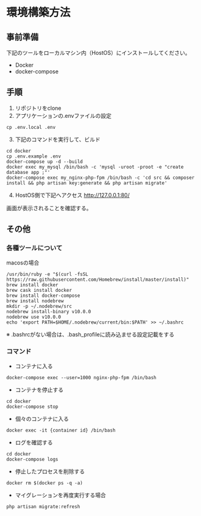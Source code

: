 # 環境構築方法

## 事前準備
下記のツールをローカルマシン内（HostOS）にインストールしてください。
* Docker
* docker-compose

## 手順
1. リポジトリをclone
2. アプリケーションの.envファイルの設定

```
cp .env.local .env
```
3. 下記のコマンドを実行して、ビルド

```
cd docker
cp .env.example .env
docker-compose up -d --build
docker exec my_mysql /bin/bash -c 'mysql -uroot -proot -e "create database app ;"'
docker-compose exec my_nginx-php-fpm /bin/bash -c 'cd src && composer install && php artisan key:generate && php artisan migrate'
```
4. HostOS側で下記へアクセス
http://127.0.0.1:80/

画面が表示されることを確認する。

## その他
### 各種ツールについて
macosの場合

```
/usr/bin/ruby -e "$(curl -fsSL https://raw.githubusercontent.com/Homebrew/install/master/install)"
brew install docker
brew cask install docker
brew install docker-compose
brew install nodebrew
mkdir -p ~/.nodebrew/src
nodebrew install-binary v10.0.0
nodebrew use v10.0.0
echo 'export PATH=$HOME/.nodebrew/current/bin:$PATH' >> ~/.bashrc
```
※ .bashrcがない場合は、.bash_profileに読み込ませる設定記載をする

### コマンド
* コンテナに入る

```
docker-compose exec --user=1000 nginx-php-fpm /bin/bash
```
* コンテナを停止する

```
cd docker
docker-compose stop
```
* 個々のコンテナに入る

```
docker exec -it {container id} /bin/bash
```
* ログを確認する

```
cd docker
docker-compose logs
```

* 停止したプロセスを削除する

```
docker rm $(docker ps -q -a)
```

* マイグレーションを再度実行する場合

```
php artisan migrate:refresh
```

